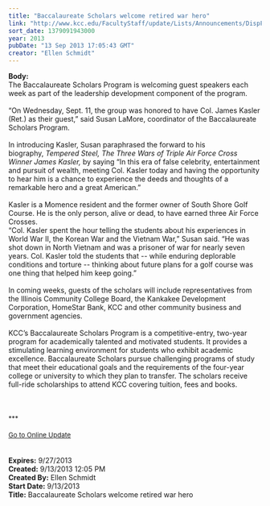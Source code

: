```yaml
---
title: "Baccalaureate Scholars welcome retired war hero"
link: "http://www.kcc.edu/FacultyStaff/update/Lists/Announcements/DispForm.aspx?ID=1245"
sort_date: 1379091943000
year: 2013
pubDate: "13 Sep 2013 17:05:43 GMT"
creator: "Ellen Schmidt"
---
```


<div><b>Body:</b> <div class="ExternalClassD357C4F528A04DEAB1BD961E7470BF20">
<div>The Baccalaureate Scholars Program is welcoming guest speakers each week as part of the leadership development component of the program.</div>
<div><br />“On Wednesday, Sept. 11, the group was honored to have Col. James Kasler (Ret.) as their guest,” said Susan LaMore, coordinator of the Baccalaureate Scholars Program. </div>
<div> </div>
<div>In introducing Kasler, Susan paraphrased the forward to his biography, <em>Tempered Steel, The Three Wars of Triple Air Force Cross Winner James Kasler,</em> by saying “In this era of false celebrity, entertainment and pursuit of wealth, meeting Col. Kasler today and having the opportunity to hear him is a chance to experience the deeds and thoughts of a remarkable hero and a great American.”</div>
<div><br />Kasler is a Momence resident and the former owner of South Shore Golf Course. He is the only person, alive or dead, to have earned three Air Force Crosses.<br /></div>
<div>“Col. Kasler spent the hour telling the students about his experiences in World War II, the Korean War and the Vietnam War,” Susan said. “He was shot down in North Vietnam and was a prisoner of war for nearly seven years. Col. Kasler told the students that -- while enduring deplorable conditions and torture -- thinking about future plans for a golf course was one thing that helped him keep going.”</div>
<div><br />In coming weeks, guests of the scholars will include representatives from the Illinois Community College Board, the Kankakee Development Corporation, HomeStar Bank, KCC and other community business and government agencies. </div>
<div><br />KCC’s Baccalaureate Scholars Program is a competitive-entry, two-year program for academically talented and motivated students. It provides a stimulating learning environment for students who exhibit academic excellence. Baccalaureate Scholars pursue challenging programs of study that meet their educational goals and the requirements of the four-year college or university to which they plan to transfer. The scholars receive full-ride scholarships to attend KCC covering tuition, fees and books.<br /></div>
<div>
<div> </div>
<div> </div>
<div><br />
<div></div>
<div>
<div>
<div></div>
<div><font size="2">***</font></div>
<div><font size="2"></font> </div>
<div><font size="2"></font></div>
<div><font size="2"></font></div>
<div><font size="2"></font></div>
<div><font size="2"></font></div>
<div><font size="2"></font></div>
<div><font size="2"></font></div>
<div><font size="2"></font></div>
<div><font size="2"></font></div>
<div><font size="2"></font></div>
<div><font size="2"><a href="/FacultyStaff/update/Pages/dailyupdate.aspx">Go to Online Update</a></font></div>
<div><font size="2"></font> </div>
<div> </div>
<div><font size="2"></font></div></div></div></div></div></div></div>
<div><b>Expires:</b> 9/27/2013</div>
<div><b>Created:</b> 9/13/2013 12:05 PM</div>
<div><b>Created By:</b> Ellen Schmidt</div>
<div><b>Start Date:</b> 9/13/2013</div>
<div><b>Title:</b> Baccalaureate Scholars welcome retired war hero</div>
